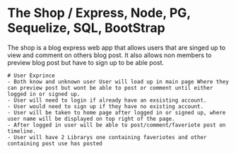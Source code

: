 # The Shop / Express, Node, PG, Sequelize, SQL, BootStrap

The shop is a blog express web app that allows users that are singed up to view and comment on others blog post. It also allows non members to preview blog post but have to sign up to be able post.
```
# User Exprince 
- Both know and unknown user User will load up in main page Where they can preview post but wont be able to post or comment until either logged in or signed up. 
- User will need to login if already have an exsisting account.
- User would need to sign up if they have no existing account.
- User will be taken to home page after logged in or signed up, where user name will be displayed on top right of the page.
- After logged in user will be able to post/comment/faveriote post on timeline.
- User will have 2 Librarys one containing faveriotes and other containing post use has posted 